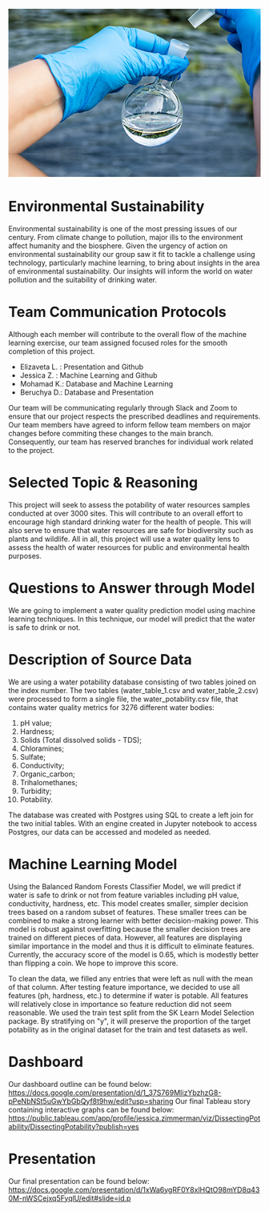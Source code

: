 ![alt text](https://github.com/jessezimm/Environmental_Sustainability/blob/main/Pictures/WaterQuality.jpg)
# Environmental Sustainability
Environmental sustainability is one of the most pressing issues of our century. From climate change to pollution, major ills to the environment affect humanity and the biosphere. Given the urgency of action on environmental sustainability our group saw it fit to tackle a challenge using technology, particularly machine learning, to bring about insights in the  area of environmental sustainability. Our insights will inform the world on water pollution and the suitability of drinking water. 

# Team Communication Protocols
Although each member will contribute to the overall flow of the machine learning exercise, our team assigned focused roles for the smooth completion of this project.
 - Elizaveta L. : Presentation and Github
 - Jessica Z. : Machine Learning and Github
 - Mohamad K.: Database and Machine Learning
 - Beruchya D.: Database and Presentation

Our team will be communicating regularly through Slack and Zoom to ensure that our project respects the prescribed deadlines and requirements. Our team members have agreed to inform fellow team members on major changes before commiting these changes to the main branch. Consequently, our team has reserved branches for individual work related to the project.

# Selected Topic & Reasoning
This project will seek to assess the potability of water resources samples conducted at over 3000 sites. This will contribute to an overall effort to encourage high standard drinking water for the health of people. This will also serve to ensure that water resources are safe for biodiversity such as plants and wildlife. All in all, this project will use a water quality lens to assess the health of water resources for public and environmental health purposes. 

# Questions to Answer through Model

We are going to implement a water quality prediction model using machine learning techniques. In this technique, our model will predict that the water is safe to drink or not.

# Description of Source Data

We are using a water potability database consisting of two tables joined on the index number. The two tables (water_table_1.csv and water_table_2.csv) were processed to form a single file,  the water_potability.csv file, that contains water quality metrics for 3276 different water bodies:

1. pH value;
2. Hardness;
3. Solids (Total dissolved solids - TDS);
4. Chloramines;
5. Sulfate;
6. Conductivity;
7. Organic_carbon;
8. Trihalomethanes;
9. Turbidity;
10. Potability.

The database was created with Postgres using SQL to create a left join for the two initial tables. With an engine created in Jupyter notebook to access Postgres, our data can be accessed and modeled as needed.  

# Machine Learning Model


Using the Balanced Random Forests Classifier Model, we will predict if water is safe to drink or not from feature variables including pH value, conductivity, hardness, etc. This model creates smaller, simpler decision trees based on a random subset of features. These smaller trees can be combined to make a strong learner with better decision-making power. This model is robust against overfitting because the smaller decision trees are trained on different pieces of data. However, all features are displaying similar importance in the model and thus it is difficult to eliminate features. Currently, the accuracy score of the model is 0.65, which is modestly better than flipping a coin. We hope to improve this score. 

To clean the data, we filled any entries that were left as null with the mean of that column. After testing feature importance, we decided to use all features (ph, hardness, etc.) to determine if water is potable. All features will relatively close in importance so feature reduction did not seem reasonable. We used the train test split from the SK Learn Model Selection package. By stratifying on "y", it will preserve the proportion of the target potability as in the original dataset for the train and test datasets as well. 

# Dashboard
Our dashboard outline can be found below:
https://docs.google.com/presentation/d/1_37S769MIizYbzhzG8-pPeNbNSt5uGwYbGbQyf8t9hw/edit?usp=sharing
Our final Tableau story containing interactive graphs can be found below:
https://public.tableau.com/app/profile/jessica.zimmerman/viz/DissectingPotability/DissectingPotability?publish=yes

# Presentation
Our final presentation can be found below:
https://docs.google.com/presentation/d/1xWa6ygRF0Y8xlHQtO98mYD8q430M-nWSCejxq5FyqlU/edit#slide=id.p


